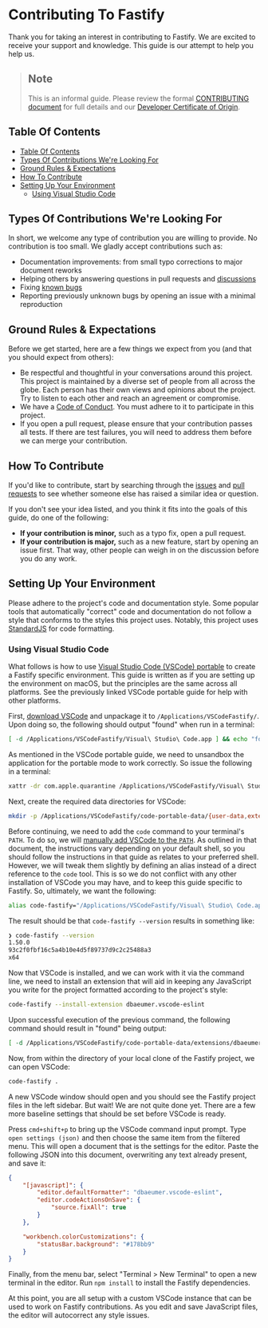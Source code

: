 # Contributing To Fastify
<a id="contributing"></a>

Thank you for taking an interest in contributing to Fastify. We are excited to
receive your support and knowledge. This guide is our attempt to help you help
us.

> ## Note
> This is an informal guide. Please review the formal [CONTRIBUTING
> document](https://github.com/fastify/fastify/blob/main/CONTRIBUTING.md) for
> full details and our [Developer Certificate of
> Origin](https://en.wikipedia.org/wiki/Developer_Certificate_of_Origin).

## Table Of Contents
<a id="contributing-toc"></a>

- [Table Of Contents](#table-of-contents)
- [Types Of Contributions We're Looking
  For](#types-of-contributions-were-looking-for)
- [Ground Rules & Expectations](#ground-rules--expectations)
- [How To Contribute](#how-to-contribute)
- [Setting Up Your Environment](#setting-up-your-environment)
  - [Using Visual Studio Code](#using-visual-studio-code)

## Types Of Contributions We're Looking For
<a id="contribution-types"></a>

In short, we welcome any type of contribution you are willing to provide. No
contribution is too small. We gladly accept contributions such as:

* Documentation improvements: from small typo corrections to major document
  reworks
* Helping others by answering questions in pull requests and
  [discussions](https://github.com/fastify/fastify/discussions)
* Fixing [known
  bugs](https://github.com/fastify/fastify/issues?q=is%3Aissue+is%3Aopen+label%3Abug)
* Reporting previously unknown bugs by opening an issue with a minimal
  reproduction

## Ground Rules & Expectations
<a id="contributing-rules"></a>

Before we get started, here are a few things we expect from you (and that you
should expect from others):

* Be respectful and thoughtful in your conversations around this project. This
  project is maintained by a diverse set of people from all across the globe.
  Each person has their own views and opinions about the project. Try to listen
  to each other and reach an agreement or compromise.
* We have a [Code of
  Conduct](https://github.com/fastify/fastify/blob/main/CODE_OF_CONDUCT.md). You
  must adhere to it to participate in this project.
* If you open a pull request, please ensure that your contribution passes all
  tests. If there are test failures, you will need to address them before we can
  merge your contribution.

## How To Contribute
<a id="contributing-how-to"></a>

If you'd like to contribute, start by searching through the
[issues](https://github.com/fastify/fastify/issues) and [pull
requests](https://github.com/fastify/fastify/pulls) to see whether someone else
has raised a similar idea or question.

If you don't see your idea listed, and you think it fits into the goals of this
guide, do one of the following:
* **If your contribution is minor,** such as a typo fix, open a pull request.
* **If your contribution is major,** such as a new feature, start by opening an
  issue first. That way, other people can weigh in on the discussion before you
  do any work.

<!--
TODO: add link to a style guide, when we have one, here as in
https://github.com/github/opensource.guide/blob/2868efbf0c14aec821909c19e210c3603a4a7805/CONTRIBUTING.md#style-guide
-->

## Setting Up Your Environment
<a id="contributing-environment"></a>

Please adhere to the project's code and documentation style. Some popular tools
that automatically "correct" code and documentation do not follow a style that
conforms to the styles this project uses. Notably, this project uses
[StandardJS](https://standardjs.com) for code formatting.

### Using Visual Studio Code
<a id="contributing-vscode"></a>

What follows is how to use [Visual Studio Code (VSCode)
portable](https://code.visualstudio.com/docs/editor/portable) to create a
Fastify specific environment. This guide is written as if you are setting up the
environment on macOS, but the principles are the same across all platforms. See
the previously linked VSCode portable guide for help with other platforms.

First, [download VSCode](https://code.visualstudio.com/download) and unpackage
it to `/Applications/VSCodeFastify/`. Upon doing so, the following should output
"found" when run in a terminal:

```sh
[ -d /Applications/VSCodeFastify/Visual\ Studio\ Code.app ] && echo "found"
```

As mentioned in the VSCode portable guide, we need to unsandbox the application
for the portable mode to work correctly. So issue the following in a terminal:

```sh
xattr -dr com.apple.quarantine /Applications/VSCodeFastify/Visual\ Studio\ Code.app
```

Next, create the required data directories for VSCode:

```sh
mkdir -p /Applications/VSCodeFastify/code-portable-data/{user-data,extensions}
```

Before continuing, we need to add the `code` command to your terminal's `PATH`.
To do so, we will [manually add VSCode to the
`PATH`](https://code.visualstudio.com/docs/setup/mac#_launching-from-the-command-line).
As outlined in that document, the instructions vary depending on your default
shell, so you should follow the instructions in that guide as relates to your
preferred shell. However, we will tweak them slightly by defining an alias
instead of a direct reference to the `code` tool. This is so we do not conflict
with any other installation of VSCode you may have, and to keep this guide
specific to Fastify. So, ultimately, we want the following:

```sh
alias code-fastify="/Applications/VSCodeFastify/Visual\ Studio\ Code.app/Contents/Resources/app/bin/code"
```

The result should be that `code-fastify --version` results in something like:

```sh
❯ code-fastify --version
1.50.0
93c2f0fbf16c5a4b10e4d5f89737d9c2c25488a3
x64
```

Now that VSCode is installed, and we can work with it via the command line, we
need to install an extension that will aid in keeping any JavaScript you write
for the project formatted according to the project's style:

```sh
code-fastify --install-extension dbaeumer.vscode-eslint
```

Upon successful execution of the previous command, the following command should
result in "found" being output:

```sh
[ -d /Applications/VSCodeFastify/code-portable-data/extensions/dbaeumer.vscode-eslint-* ] && echo "found"
```

Now, from within the directory of your local clone of the Fastify project, we
can open VSCode:

```sh
code-fastify .
```

A new VSCode window should open and you should see the Fastify project files in
the left sidebar. But wait! We are not quite done yet. There are a few more
baseline settings that should be set before VSCode is ready.

Press `cmd+shift+p` to bring up the VSCode command input prompt. Type `open
settings (json)` and then choose the same item from the filtered menu. This will
open a document that is the settings for the editor. Paste the following JSON
into this document, overwriting any text already present, and save it:

```json
{
    "[javascript]": {
        "editor.defaultFormatter": "dbaeumer.vscode-eslint",
        "editor.codeActionsOnSave": {
            "source.fixAll": true
        }
    },

    "workbench.colorCustomizations": {
        "statusBar.background": "#178bb9"
    }
}
```

Finally, from the menu bar, select "Terminal > New Terminal" to open a new terminal
in the editor. Run `npm install` to install the Fastify dependencies.

At this point, you are all setup with a custom VSCode instance that can be used
to work on Fastify contributions. As you edit and save JavaScript files, the
editor will autocorrect any style issues.
